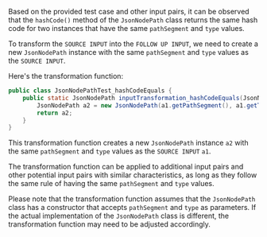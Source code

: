 Based on the provided test case and other input pairs, it can be observed that the `hashCode()` method of the `JsonNodePath` class returns the same hash code for two instances that have the same `pathSegment` and `type` values.

To transform the `SOURCE INPUT` into the `FOLLOW UP INPUT`, we need to create a new `JsonNodePath` instance with the same `pathSegment` and `type` values as the `SOURCE INPUT`.

Here's the transformation function:

```java
public class JsonNodePathTest_hashCodeEquals {
    public static JsonNodePath inputTransformation_hashCodeEquals(JsonNodePath a1)  {
        JsonNodePath a2 = new JsonNodePath(a1.getPathSegment(), a1.getType());
        return a2;
    }
}
```

This transformation function creates a new `JsonNodePath` instance `a2` with the same `pathSegment` and `type` values as the `SOURCE INPUT` `a1`.

The transformation function can be applied to additional input pairs and other potential input pairs with similar characteristics, as long as they follow the same rule of having the same `pathSegment` and `type` values.

Please note that the transformation function assumes that the `JsonNodePath` class has a constructor that accepts `pathSegment` and `type` as parameters. If the actual implementation of the `JsonNodePath` class is different, the transformation function may need to be adjusted accordingly.